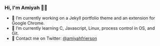 ### Hi, I'm Amiyah 👋🏽

- 🔭 I’m currently working on a Jekyll portfolio theme and an extension for Google Chrome.
- 🌱 I’m currently learning C, Javascript, Linux, process control in OS, and Git.
- 📱  Contact me on Twitter: [@amiyahfrierson](https://twitter/amiyahfrierson)
